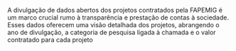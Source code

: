 A divulgação de dados abertos dos projetos contratados pela FAPEMIG é um marco crucial rumo à transparência e prestação de contas à sociedade. Esses dados oferecem uma visão detalhada dos projetos, abrangendo o ano de divulgação, a categoria de pesquisa ligada à chamada e o valor contratado para cada projeto
